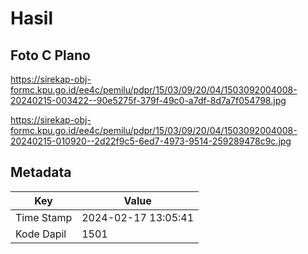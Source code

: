 # Hasil

## Foto C Plano

https://sirekap-obj-formc.kpu.go.id/ee4c/pemilu/pdpr/15/03/09/20/04/1503092004008-20240215-003422--90e5275f-379f-49c0-a7df-8d7a7f054798.jpg

https://sirekap-obj-formc.kpu.go.id/ee4c/pemilu/pdpr/15/03/09/20/04/1503092004008-20240215-010920--2d22f9c5-6ed7-4973-9514-259289478c9c.jpg


## Metadata

| Key        | Value               |
| ---------- | ------------------- |
| Time Stamp | 2024-02-17 13:05:41 |
| Kode Dapil | 1501                |



